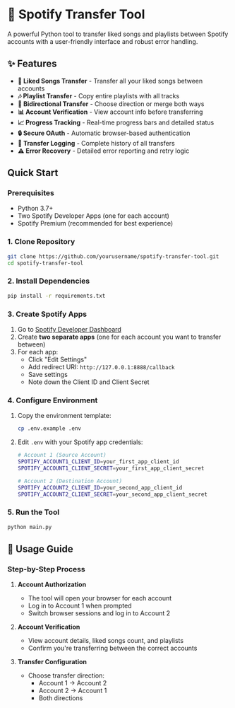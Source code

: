 # 🎵 Spotify Transfer Tool

A powerful Python tool to transfer liked songs and playlists between Spotify accounts with a user-friendly interface and robust error handling.

## ✨ Features

- **🎵 Liked Songs Transfer** - Transfer all your liked songs between accounts
- **🎶 Playlist Transfer** - Copy entire playlists with all tracks
- **🔄 Bidirectional Transfer** - Choose direction or merge both ways
- **📊 Account Verification** - View account info before transferring
- **📈 Progress Tracking** - Real-time progress bars and detailed status
- **🔒 Secure OAuth** - Automatic browser-based authentication
- **📝 Transfer Logging** - Complete history of all transfers
- **⚠️ Error Recovery** - Detailed error reporting and retry logic

## Quick Start

### Prerequisites

- Python 3.7+
- Two Spotify Developer Apps (one for each account)
- Spotify Premium (recommended for best experience)

### 1. Clone Repository

```bash
git clone https://github.com/yourusername/spotify-transfer-tool.git
cd spotify-transfer-tool
```

### 2. Install Dependencies

```bash
pip install -r requirements.txt
```

### 3. Create Spotify Apps

1. Go to [Spotify Developer Dashboard](https://developer.spotify.com/dashboard)
2. Create **two separate apps** (one for each account you want to transfer between)
3. For each app:
   - Click "Edit Settings"
   - Add redirect URI: `http://127.0.0.1:8888/callback`
   - Save settings
   - Note down the Client ID and Client Secret

### 4. Configure Environment

1. Copy the environment template:
   ```bash
   cp .env.example .env
   ```

2. Edit `.env` with your Spotify app credentials:
   ```bash
   # Account 1 (Source Account)
   SPOTIFY_ACCOUNT1_CLIENT_ID=your_first_app_client_id
   SPOTIFY_ACCOUNT1_CLIENT_SECRET=your_first_app_client_secret
   
   # Account 2 (Destination Account)
   SPOTIFY_ACCOUNT2_CLIENT_ID=your_second_app_client_id
   SPOTIFY_ACCOUNT2_CLIENT_SECRET=your_second_app_client_secret
   ```

### 5. Run the Tool

```bash
python main.py
```

## 📖 Usage Guide

### Step-by-Step Process

1. **Account Authorization**
   - The tool will open your browser for each account
   - Log in to Account 1 when prompted
   - Switch browser sessions and log in to Account 2

2. **Account Verification**
   - View account details, liked songs count, and playlists
   - Confirm you're transferring between the correct accounts

3. **Transfer Configuration**
   - Choose transfer direction:
     - Account 1 → Account 2
     - Account 2 → Account 1  
     - Both directions
